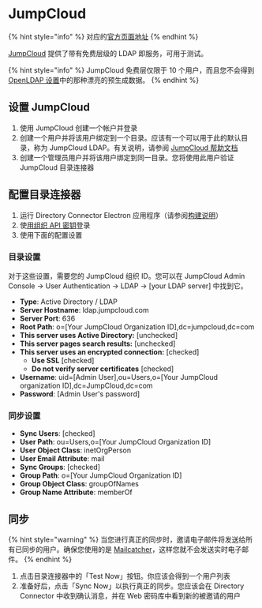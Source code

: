 # JumpCloud

{% hint style="info" %}
对应的[官方页面地址](https://contributing.bitwarden.com/enterprise/directory-connector/jumpcloud/)
{% endhint %}

[JumpCloud](https://jumpcloud.com/) 提供了带有免费层级的 LDAP 即服务，可用于测试。

{% hint style="info" %}
JumpCloud 免费层仅限于 10 个用户，而且您不会得到 [OpenLDAP 设置](open-ldap.md)中的那种漂亮的预生成数据。
{% endhint %}

## 设置 JumpCloud <a href="#setup-jumpcloud" id="setup-jumpcloud"></a>

1. 使用 JumpCloud 创建一个帐户并登录
2. 创建一个用户并将该用户绑定到一个目录。应该有一个可以用于此的默认目录，称为 JumpCloud LDAP。有关说明，请参阅 [JumpCloud 帮助文档](https://support.jumpcloud.com/support/s/article/using-jumpclouds-ldap-as-a-service1#createuser)
3. 创建一个管理员用户并将该用户绑定到同一目录。您将使用此用户验证 JumpCloud 目录连接器

## 配置目录连接器 <a href="#configure-directory-connector" id="configure-directory-connector"></a>

1. 运行 Directory Connector Electron 应用程序（请参阅[构建说明](./#build-instructions)）
2. 使[用组织 API 密钥](https://help.ppgg.in/organizations/bitwarden-public-api#authentication)登录
3. 使用下面的配置设置

### 目录设置 <a href="#directory-settings" id="directory-settings"></a>

对于这些设置，需要您的 JumpCloud 组织 ID。您可以在 JumpCloud Admin Console → User Authentication → LDAP → \[your LDAP server] 中找到它。

* **Type**: Active Directory / LDAP
* **Server Hostname**: ldap.jumpcloud.com
* **Server Port**: 636
* **Root Path**: o=\[Your JumpCloud Organization ID],dc=jumpcloud,dc=com
* **This server uses Active Directory:** \[unchecked]
* **This server pages search results:** \[unchecked]
* **This server uses an encrypted connection:** \[checked]
  * **Use SSL** \[checked]
  * **Do not verify server certificates** \[checked]
* **Username**: uid=\[Admin User],ou=Users,o=\[Your JumpCloud organization ID],dc=JumpCloud,dc=com
* **Password**: \[Admin User's password]

### 同步设置 <a href="#sync-settings" id="sync-settings"></a>

* **Sync Users**: \[checked]
* **User Path**: ou=Users,o=\[Your JumpCloud Organization ID]
* **User Object Class**: inetOrgPerson
* **User Email Attribute**: mail
* **Sync Groups**: \[checked]
* **Group Path**: o=\[Your JumpCloud Organization ID]
* **Group Object Class**: groupOfNames
* **Group Name Attribute**: memberOf

## 同步 <a href="#sync" id="sync"></a>

{% hint style="warning" %}
当您进行真正的同步时，邀请电子邮件将发送给所有已同步的用户。确保您使用的是 [Mailcatcher](../../server/guide.md#mailcatcher)，这样您就不会发送实时电子邮件。
{% endhint %}

1. 点击目录连接器中的「Test Now」按钮。你应该会得到一个用户列表
2. 准备好后，点击「Sync Now」以执行真正的同步。您应该会在 Directory Connector 中收到确认消息，并在 Web 密码库中看到新的被邀请的用户
